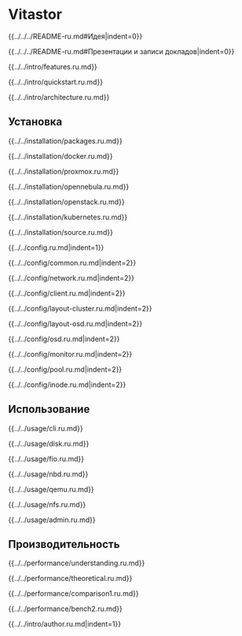 # Vitastor

{{../../../README-ru.md#Идея|indent=0}}

{{../../../README-ru.md#Презентации и записи докладов|indent=0}}

{{../../intro/features.ru.md}}

{{../../intro/quickstart.ru.md}}

{{../../intro/architecture.ru.md}}

## Установка

{{../../installation/packages.ru.md}}

{{../../installation/docker.ru.md}}

{{../../installation/proxmox.ru.md}}

{{../../installation/opennebula.ru.md}}

{{../../installation/openstack.ru.md}}

{{../../installation/kubernetes.ru.md}}

{{../../installation/source.ru.md}}

{{../../config.ru.md|indent=1}}

{{../../config/common.ru.md|indent=2}}

{{../../config/network.ru.md|indent=2}}

{{../../config/client.ru.md|indent=2}}

{{../../config/layout-cluster.ru.md|indent=2}}

{{../../config/layout-osd.ru.md|indent=2}}

{{../../config/osd.ru.md|indent=2}}

{{../../config/monitor.ru.md|indent=2}}

{{../../config/pool.ru.md|indent=2}}

{{../../config/inode.ru.md|indent=2}}

## Использование

{{../../usage/cli.ru.md}}

{{../../usage/disk.ru.md}}

{{../../usage/fio.ru.md}}

{{../../usage/nbd.ru.md}}

{{../../usage/qemu.ru.md}}

{{../../usage/nfs.ru.md}}

{{../../usage/admin.ru.md}}

## Производительность

{{../../performance/understanding.ru.md}}

{{../../performance/theoretical.ru.md}}

{{../../performance/comparison1.ru.md}}

{{../../performance/bench2.ru.md}}

{{../../intro/author.ru.md|indent=1}}
